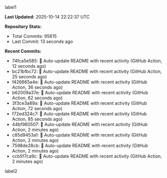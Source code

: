 
label1 
<!-- ACTIVITY_START -->
**Last Updated:** 2025-10-14 22:22:37 UTC

**Repository Stats:**
- Total Commits: 95615
- Last Commit: 13 seconds ago

**Recent Commits:**
- 74fca5e585: 🤖 Auto-update README with recent activity (GitHub Action, 12 seconds ago)
- bc21bfbc72: 🤖 Auto-update README with recent activity (GitHub Action, 25 seconds ago)
- f426665a4e: 🤖 Auto-update README with recent activity (GitHub Action, 36 seconds ago)
- b62009a37e: 🤖 Auto-update README with recent activity (GitHub Action, 62 seconds ago)
- 3f3ce3a89a: 🤖 Auto-update README with recent activity (GitHub Action, 72 seconds ago)
- f72ed324c7: 🤖 Auto-update README with recent activity (GitHub Action, 85 seconds ago)
- 44bf960507: 🤖 Auto-update README with recent activity (GitHub Action, 2 minutes ago)
- c85d9453a1: 🤖 Auto-update README with recent activity (GitHub Action, 2 minutes ago)
- 7598de28cb: 🤖 Auto-update README with recent activity (GitHub Action, 2 minutes ago)
- ccb5f7ca9c: 🤖 Auto-update README with recent activity (GitHub Action, 2 minutes ago)
<!-- ACTIVITY_END -->

label2

